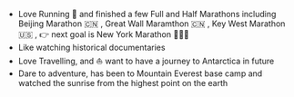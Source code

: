 - Love Running 🏃 and finished a few Full and Half Marathons including Beijing Marathon 🇨🇳 , Great Wall Maramthon 🇨🇳 , Key West Marathon 🇺🇸 , 👉 next goal is New York Marathon 🗽🇺🇸
- Like watching historical documentaries
- Love Travelling, and  ⛵ want to have a journey to Antarctica in future
- Dare to adventure, has been to Mountain Everest base camp and watched the sunrise from the highest point on the earth
                                            
